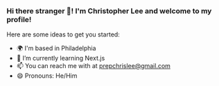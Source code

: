 ### Hi there stranger 👋! I'm Christopher Lee and welcome to my profile!


Here are some ideas to get you started:
- 🌍 I'm based in Philadelphia
- 🌱 I’m currently learning Next.js 
- 📫 You can reach me with at prepchrislee@gmail.com
- 😄 Pronouns: He/Him




